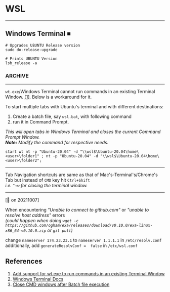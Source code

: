 # WSL

---

## Windows Terminal ⏹

```Shell
# Upgrades UBUNTU Release version
sudo do-release-upgrade 

# Prints UBUNTU Version
lsb_release -a
```

### ARCHIVE

---

`wt.exe`/Windows Terminal cannot run commands in an existing Terminal Window. [[1]](#References). Below is a workaround for it.

To start multiple tabs with Ubuntu's terminal and with different destinations:

1. Create a batch file, say `wsl.bat`, with following command
2. run it in Command Prompt.  

*This will open tabs in Windows Terminal and closes the current Command Prompt Window.  
**Note:** Modify the command for respective needs.*  

`start wt nt -p "Ubuntu-20.04" -d "\\wsl$\Ubuntu-20.04\home\<user>\folder1" ; nt -p "Ubuntu-20.04" -d "\\wsl$\Ubuntu-20.04\home\<user>\folder2";`  

---

Tab Navigation shortcuts are same as that of Mac's-Terminal's/Chrome's Tab but instead of `CMD` key hit `Ctrl+Shift`  
*i.e.* `^⇧w` *for closing the terminal window.*

---

[📝 on 20211007]

When encountering *"Unable to connect to github.com"* or *"unable to resolve host address"* errors  
*(could happen when doing `wget -c https://github.com/ogham/exa/releases/download/v0.10.0/exa-linux-x86_64-v0.10.0.zip` or `git pull`)*

change `nameserver 174.23.23.1` to `nameserver 1.1.1.1` in `/etc/resolv.conf`  
additionally, add `generateResolvConf =  false` in `/etc/wsl.conf`  

## References

1. [Add support for wt.exe to run commands in an existing Terminal Window](https://github.com/microsoft/terminal/issues/4472)
1. [Windows Terminal Docs](https://docs.microsoft.com/en-us/windows/terminal/command-line-arguments?tabs=linux)
1. [Close CMD windows after Batch file execution](https://stackoverflow.com/questions/14697739/how-to-automatically-close-cmd-window-after-batch-file-execution)
